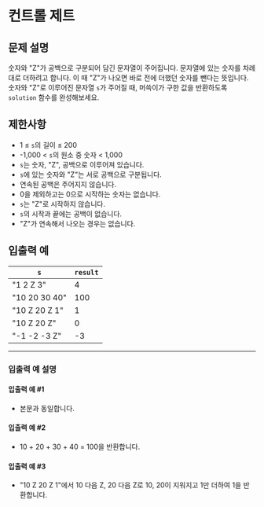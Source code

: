# 컨트롤 제트

## 문제 설명
숫자와 "Z"가 공백으로 구분되어 담긴 문자열이 주어집니다. 문자열에 있는 숫자를 차례대로 더하려고 합니다. 이 때 "Z"가 나오면 바로 전에 더했던 숫자를 뺀다는 뜻입니다. 숫자와 "Z"로 이루어진 문자열 `s`가 주어질 때, 머쓱이가 구한 값을 반환하도록 `solution` 함수를 완성해보세요.

## 제한사항
- 1 ≤ `s`의 길이 ≤ 200
- -1,000 < `s`의 원소 중 숫자 < 1,000
- `s`는 숫자, "Z", 공백으로 이루어져 있습니다.
- `s`에 있는 숫자와 "Z"는 서로 공백으로 구분됩니다.
- 연속된 공백은 주어지지 않습니다.
- 0을 제외하고는 0으로 시작하는 숫자는 없습니다.
- `s`는 "Z"로 시작하지 않습니다.
- `s`의 시작과 끝에는 공백이 없습니다.
- "Z"가 연속해서 나오는 경우는 없습니다.

## 입출력 예
| `s`            | `result` |
|----------------|----------|
| "1 2 Z 3"      | 4        |
| "10 20 30 40"  | 100      |
| "10 Z 20 Z 1"  | 1        |
| "10 Z 20 Z"    | 0        |
| "-1 -2 -3 Z"   | -3       |
----

### 입출력 예 설명
#### 입출력 예 #1
- 본문과 동일합니다.

#### 입출력 예 #2
- 10 + 20 + 30 + 40 = 100을 반환합니다.

#### 입출력 예 #3
- "10 Z 20 Z 1"에서 10 다음 Z, 20 다음 Z로 10, 20이 지워지고 1만 더하여 1을 반환합니다.

